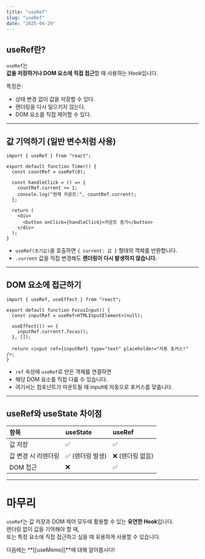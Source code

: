 ```yaml
---
title: "useRef"
slug: "useRef"
date: "2025-04-29"
---
```


## useRef란?

`useRef`는  
**값을 저장하거나 DOM 요소에 직접 접근**할 때 사용하는 Hook입니다.

특징은:

- 상태 변경 없이 값을 저장할 수 있다.
- 렌더링을 다시 일으키지 않는다.
- DOM 요소를 직접 제어할 수 있다.

---

## 값 기억하기 (일반 변수처럼 사용)

```tsx
import { useRef } from "react";

export default function Timer() {
  const countRef = useRef(0);

  const handleClick = () => {
    countRef.current += 1;
    console.log("현재 카운트:", countRef.current);
  };

  return (
    <div>
      <button onClick={handleClick}>카운트 증가</button>
    </div>
  );
}
```

- `useRef(초기값)`을 호출하면 `{ current: 값 }` 형태의 객체를 반환합니다.
- `.current` 값을 직접 변경해도 **렌더링이 다시 발생하지 않습니다.**

---

## DOM 요소에 접근하기

```tsx
import { useRef, useEffect } from "react";

export default function FocusInput() {
  const inputRef = useRef<HTMLInputElement>(null);

  useEffect(() => {
    inputRef.current?.focus();
  }, []);

  return <input ref={inputRef} type="text" placeholder="자동 포커스!" />;
}
```

- `ref` 속성에 `useRef`로 만든 객체를 연결하면
- 해당 DOM 요소를 직접 다룰 수 있습니다.
- 여기서는 컴포넌트가 마운트될 때 input에 자동으로 포커스를 맞춥니다.

---

## useRef와 useState 차이점

| 항목                | useState         | useRef           |
| :------------------ | :--------------- | :--------------- |
| 값 저장             | ✅               | ✅               |
| 값 변경 시 리렌더링 | ✅ (렌더링 발생) | ❌ (렌더링 없음) |
| DOM 접근            | ❌               | ✅               |

---

# 마무리

`useRef`는 값 저장과 DOM 제어 모두에 활용할 수 있는 **유연한 Hook**입니다.  
렌더링 없이 값을 기억해야 할 때,  
또는 특정 요소에 직접 접근하고 싶을 때 유용하게 사용할 수 있습니다.

다음에는 **[[useMemo]]**에 대해 알아봅시다!
